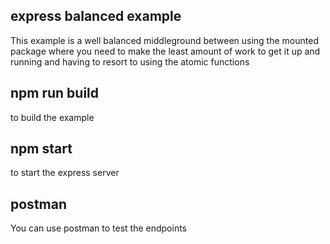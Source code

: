 ## express balanced example

This example is a well balanced middleground between using the mounted package where you need to make the least amount of work to get it up and running and having to resort to using the atomic functions

## npm run build

to build the example

## npm start

to start the express server

## postman

You can use postman to test the endpoints
